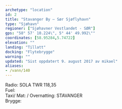 ```yaml
---
archetype: "location"
id: 2
title: "Stavanger By – Sør Sjøflyhavn"
type: "Sjøhavn"
regioner: ["Sjøhavner Vestlandet - SØR"]
gps: "58° 57' 10.224\", 5° 44' 49.992\""
coordinates: [58.95284,5.74722]
elevation: ""
landing: "Tillatt"
docking: "Flytebrygge"
warning: ""
updated: "Sist oppdatert 9. august 2017 av mikael"
aliases:
- /vann/140
---
```


Radio:  SOLA TWR 118,35\
Fuel:\
Taxi/ Mat: / Overnatting: STAVANGER\
Brygge:
